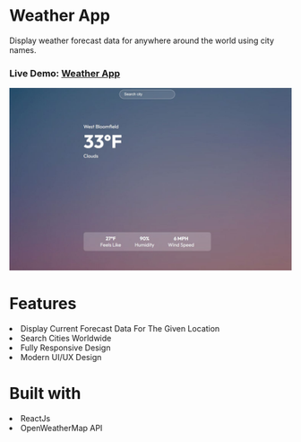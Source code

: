 # Weather App
Display weather forecast data for anywhere around the world using city names.

### Live Demo: <a href="https://lily3214.github.io/react-weather-app/" target="_blank" rel="nofollow">Weather App</a>

<p dir="auto"><a target="_blank" rel="noopener noreferrer nofollow" href="https://github.com/Lily3214/react-weather-app/blob/main/src/assets/weatherapp.jpg"><img src="https://github.com/Lily3214/react-weather-app/blob/main/src/assets/weatherapp.jpg" alt="image" style="max-width:100%"></a></p>


# Features
<li>
Display Current Forecast Data For The Given Location
  </li>
  <li>
Search Cities Worldwide
  </li>
  <li>
Fully Responsive Design
  </li>
  <li>
Modern UI/UX Design
  </li>
  
# Built with
  <li>
ReactJs
  </li>
  <li>
OpenWeatherMap API
  </li>

